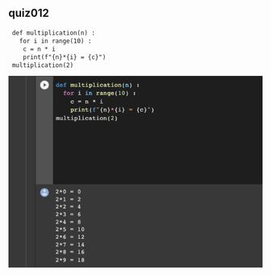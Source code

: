 ## quiz012 
     def multiplication(n) :
       for i in range(10) :
        c = n * i 
        print(f"{n}*{i} = {c}")
     multiplication(2)
![](https://github.com/24536urdj/Unit_1/blob/main/Quizzes/Screen%20Shot%202022-10-10%20at%203.15.53.png)

